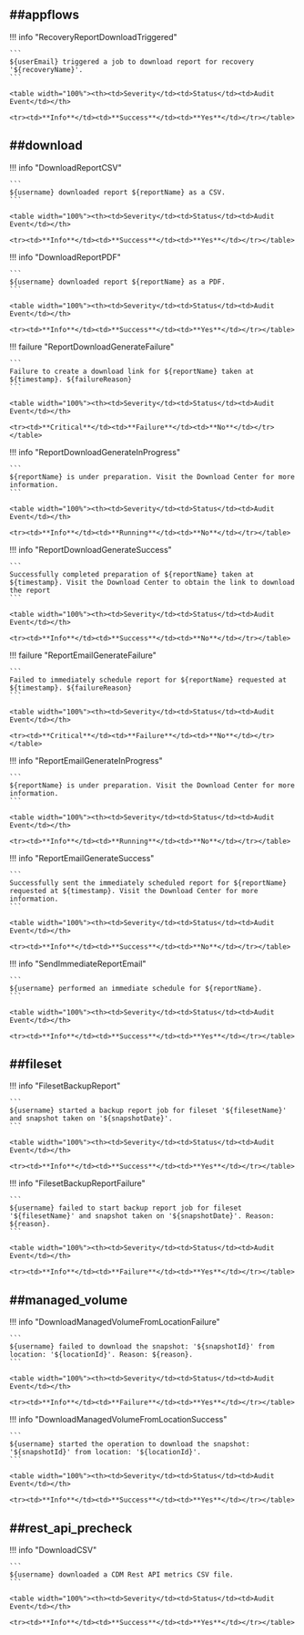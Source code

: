 ##appflows
----

!!! info "RecoveryReportDownloadTriggered"

    ```
    ${userEmail} triggered a job to download report for recovery '${recoveryName}'.
    ```

    <table width="100%"><th><td>Severity</td><td>Status</td><td>Audit Event</td></th>

    <tr><td>**Info**</td><td>**Success**</td><td>**Yes**</td></tr></table>



##download
----

!!! info "DownloadReportCSV"

    ```
    ${username} downloaded report ${reportName} as a CSV.
    ```

    <table width="100%"><th><td>Severity</td><td>Status</td><td>Audit Event</td></th>

    <tr><td>**Info**</td><td>**Success**</td><td>**Yes**</td></tr></table>


!!! info "DownloadReportPDF"

    ```
    ${username} downloaded report ${reportName} as a PDF.
    ```

    <table width="100%"><th><td>Severity</td><td>Status</td><td>Audit Event</td></th>

    <tr><td>**Info**</td><td>**Success**</td><td>**Yes**</td></tr></table>


!!! failure "ReportDownloadGenerateFailure"

    ```
    Failure to create a download link for ${reportName} taken at ${timestamp}. ${failureReason}
    ```

    <table width="100%"><th><td>Severity</td><td>Status</td><td>Audit Event</td></th>

    <tr><td>**Critical**</td><td>**Failure**</td><td>**No**</td></tr></table>


!!! info "ReportDownloadGenerateInProgress"

    ```
    ${reportName} is under preparation. Visit the Download Center for more information.
    ```

    <table width="100%"><th><td>Severity</td><td>Status</td><td>Audit Event</td></th>

    <tr><td>**Info**</td><td>**Running**</td><td>**No**</td></tr></table>


!!! info "ReportDownloadGenerateSuccess"

    ```
    Successfully completed preparation of ${reportName} taken at ${timestamp}. Visit the Download Center to obtain the link to download the report
    ```

    <table width="100%"><th><td>Severity</td><td>Status</td><td>Audit Event</td></th>

    <tr><td>**Info**</td><td>**Success**</td><td>**No**</td></tr></table>


!!! failure "ReportEmailGenerateFailure"

    ```
    Failed to immediately schedule report for ${reportName} requested at ${timestamp}. ${failureReason}
    ```

    <table width="100%"><th><td>Severity</td><td>Status</td><td>Audit Event</td></th>

    <tr><td>**Critical**</td><td>**Failure**</td><td>**No**</td></tr></table>


!!! info "ReportEmailGenerateInProgress"

    ```
    ${reportName} is under preparation. Visit the Download Center for more information.
    ```

    <table width="100%"><th><td>Severity</td><td>Status</td><td>Audit Event</td></th>

    <tr><td>**Info**</td><td>**Running**</td><td>**No**</td></tr></table>


!!! info "ReportEmailGenerateSuccess"

    ```
    Successfully sent the immediately scheduled report for ${reportName} requested at ${timestamp}. Visit the Download Center for more information.
    ```

    <table width="100%"><th><td>Severity</td><td>Status</td><td>Audit Event</td></th>

    <tr><td>**Info**</td><td>**Success**</td><td>**No**</td></tr></table>


!!! info "SendImmediateReportEmail"

    ```
    ${username} performed an immediate schedule for ${reportName}.
    ```

    <table width="100%"><th><td>Severity</td><td>Status</td><td>Audit Event</td></th>

    <tr><td>**Info**</td><td>**Success**</td><td>**Yes**</td></tr></table>



##fileset
----

!!! info "FilesetBackupReport"

    ```
    ${username} started a backup report job for fileset '${filesetName}' and snapshot taken on '${snapshotDate}'.
    ```

    <table width="100%"><th><td>Severity</td><td>Status</td><td>Audit Event</td></th>

    <tr><td>**Info**</td><td>**Success**</td><td>**Yes**</td></tr></table>


!!! info "FilesetBackupReportFailure"

    ```
    ${username} failed to start backup report job for fileset '${filesetName}' and snapshot taken on '${snapshotDate}'. Reason: ${reason}.
    ```

    <table width="100%"><th><td>Severity</td><td>Status</td><td>Audit Event</td></th>

    <tr><td>**Info**</td><td>**Failure**</td><td>**Yes**</td></tr></table>



##managed_volume
----

!!! info "DownloadManagedVolumeFromLocationFailure"

    ```
    ${username} failed to download the snapshot: '${snapshotId}' from location: '${locationId}'. Reason: ${reason}.
    ```

    <table width="100%"><th><td>Severity</td><td>Status</td><td>Audit Event</td></th>

    <tr><td>**Info**</td><td>**Failure**</td><td>**Yes**</td></tr></table>


!!! info "DownloadManagedVolumeFromLocationSuccess"

    ```
    ${username} started the operation to download the snapshot: '${snapshotId}' from location: '${locationId}'.
    ```

    <table width="100%"><th><td>Severity</td><td>Status</td><td>Audit Event</td></th>

    <tr><td>**Info**</td><td>**Success**</td><td>**Yes**</td></tr></table>



##rest_api_precheck
----

!!! info "DownloadCSV"

    ```
    ${username} downloaded a CDM Rest API metrics CSV file.
    ```

    <table width="100%"><th><td>Severity</td><td>Status</td><td>Audit Event</td></th>

    <tr><td>**Info**</td><td>**Success**</td><td>**Yes**</td></tr></table>

